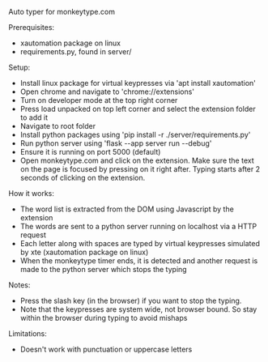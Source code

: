 Auto typer for monkeytype.com

Prerequisites:

- xautomation package on linux
- requirements.py, found in server/

Setup:

- Install linux package for virtual keypresses via 'apt install xautomation'
- Open chrome and navigate to 'chrome://extensions'
- Turn on developer mode at the top right corner
- Press load unpacked on top left corner and select the extension folder to add it
- Navigate to root folder
- Install python packages using 'pip install -r ./server/requirements.py'
- Run python server using 'flask --app server run --debug'
- Ensure it is running on port 5000 (default)
- Open monkeytype.com and click on the extension. Make sure the text on the page is focused by pressing on it right after. Typing starts after 2 seconds of clicking on the extension.

How it works:

- The word list is extracted from the DOM using Javascript by the extension
- The words are sent to a python server running on localhost via a HTTP request
- Each letter along with spaces are typed by virtual keypresses simulated by xte (xautomation package on linux)
- When the monkeytype timer ends, it is detected and another request is made to the python server which stops the typing

Notes:

- Press the slash key (in the browser) if you want to stop the typing.
- Note that the keypresses are system wide, not browser bound. So stay within the browser during typing to avoid mishaps

Limitations:

- Doesn't work with punctuation or uppercase letters
